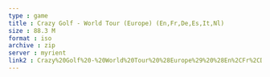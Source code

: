 ```yaml
---
type : game
title : Crazy Golf - World Tour (Europe) (En,Fr,De,Es,It,Nl)
size : 88.3 M
format : iso
archive : zip
server : myrient
link2 : Crazy%20Golf%20-%20World%20Tour%20%28Europe%29%20%28En%2CFr%2CDe%2CEs%2CIt%2CNl%29
---
```

